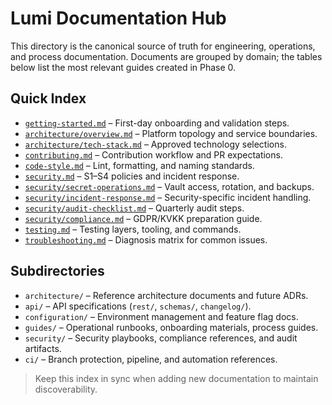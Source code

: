 # Lumi Documentation Hub

This directory is the canonical source of truth for engineering, operations, and process documentation. Documents are grouped by domain; the tables below list the most relevant guides created in Phase 0.

## Quick Index

- [`getting-started.md`](getting-started.md) – First-day onboarding and validation steps.
- [`architecture/overview.md`](architecture/overview.md) – Platform topology and service boundaries.
- [`architecture/tech-stack.md`](architecture/tech-stack.md) – Approved technology selections.
- [`contributing.md`](contributing.md) – Contribution workflow and PR expectations.
- [`code-style.md`](code-style.md) – Lint, formatting, and naming standards.
- [`security.md`](security.md) – S1–S4 policies and incident response.
- [`security/secret-operations.md`](security/secret-operations.md) – Vault access, rotation, and backups.
- [`security/incident-response.md`](security/incident-response.md) – Security-specific incident handling.
- [`security/audit-checklist.md`](security/audit-checklist.md) – Quarterly audit steps.
- [`security/compliance.md`](security/compliance.md) – GDPR/KVKK preparation guide.
- [`testing.md`](testing.md) – Testing layers, tooling, and commands.
- [`troubleshooting.md`](troubleshooting.md) – Diagnosis matrix for common issues.

## Subdirectories

- `architecture/` – Reference architecture documents and future ADRs.
- `api/` – API specifications (`rest/`, `schemas/`, `changelog/`).
- `configuration/` – Environment management and feature flag docs.
- `guides/` – Operational runbooks, onboarding materials, process guides.
- `security/` – Security playbooks, compliance references, and audit artifacts.
- `ci/` – Branch protection, pipeline, and automation references.

> Keep this index in sync when adding new documentation to maintain discoverability.
